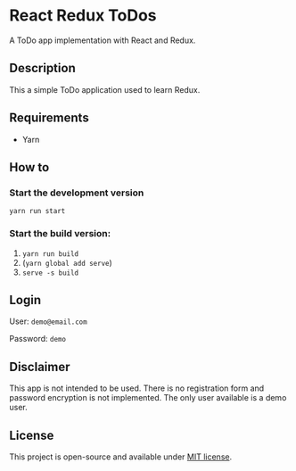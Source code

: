 # React Redux ToDos

A ToDo app implementation with React and Redux.

## Description

This a simple ToDo application used to learn Redux.

## Requirements

- Yarn

## How to

### Start the development version

`yarn run start`

### Start the build version:

1. `yarn run build`
2. (`yarn global add serve`)
3. `serve -s build`

## Login

User: `demo@email.com`

Password: `demo`

## Disclaimer

This app is not intended to be used. There is no registration form and password encryption is not implemented. The only user available is a demo user.

## License

This project is open-source and available under [MIT license](../LICENSE).
